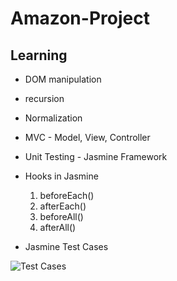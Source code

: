 # Amazon-Project

## Learning
- DOM manipulation
- recursion
- Normalization
- MVC - Model, View, Controller

- Unit Testing - Jasmine Framework
- Hooks in Jasmine
  1. beforeEach()
  2. afterEach()
  3. beforeAll()
  4. afterAll()
 
- Jasmine Test Cases
  
![Test Cases](https://github.com/user-attachments/assets/a9648df9-01d6-4e32-aecf-cf3a5b0e7d63)
